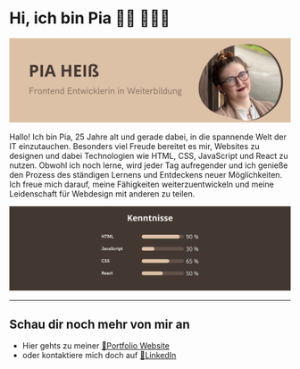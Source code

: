 # Hi, ich bin Pia 👋🏻 👩🏻‍💻

<img src="./Banner.png" style = "width:800px">

Hallo!
Ich bin Pia, 25 Jahre alt und gerade dabei, in die spannende Welt der
IT einzutauchen. Besonders viel Freude bereitet es mir, Websites zu designen und
dabei Technologien wie HTML, CSS, JavaScript und React zu nutzen. Obwohl ich noch lerne,
wird jeder Tag aufregender und ich genieße den Prozess des ständigen Lernens und Entdeckens
neuer Möglichkeiten. Ich freue mich darauf, meine Fähigkeiten weiterzuentwickeln und meine
Leidenschaft für Webdesign mit anderen zu teilen.

<img src="./Kenntnisse.png" style = "width:800px">

---

## Schau dir noch mehr von mir an

- Hier gehts zu meiner [🎨Portfolio Website](https://portfolio-piah.netlify.app/)
- oder kontaktiere mich doch auf [💼LinkedIn](www.linkedin.com/in/pia-heiss)
